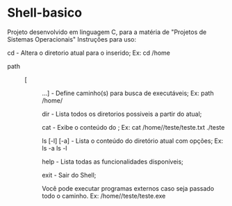 # Shell-basico
Projeto desenvolvido em linguagem C, para a matéria de "Projetos de Sistemas Operacionais"
Instruções para uso:

cd <path> - Altera o diretorio atual para o <path> inserido; 
Ex: cd /home

path <dir> [<dir>...] - Define caminho(s) para busca de executáveis; 
Ex: path /home/<user>

dir - Lista todos os diretorios possiveis a partir do atual;

cat <file> - Exibe o conteúdo do <file>;
Ex: cat /home/<user>/teste/teste.txt
./teste

ls [-l] [-a] - Lista o conteúdo do diretório atual com opções;
Ex: ls -a
    ls -l

help - Lista todas as funcionalidades disponíveis;

exit - Sair do Shell;

Você pode executar programas externos caso seja passado todo o caminho.
Ex: /home/<user>/teste/teste.exe
